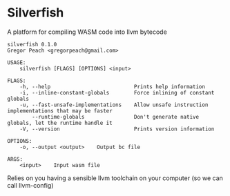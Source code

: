 Silverfish
==========

A platform for compiling WASM code into llvm bytecode

```
silverfish 0.1.0
Gregor Peach <gregorpeach@gmail.com>

USAGE:
    silverfish [FLAGS] [OPTIONS] <input>

FLAGS:
    -h, --help                           Prints help information
    -i, --inline-constant-globals        Force inlining of constant globals
    -u, --fast-unsafe-implementations    Allow unsafe instruction implementations that may be faster
        --runtime-globals                Don't generate native globals, let the runtime handle it
    -V, --version                        Prints version information

OPTIONS:
    -o, --output <output>    Output bc file

ARGS:
    <input>    Input wasm file

```
Relies on you having a sensible llvm toolchain on your computer (so we can call llvm-config)
